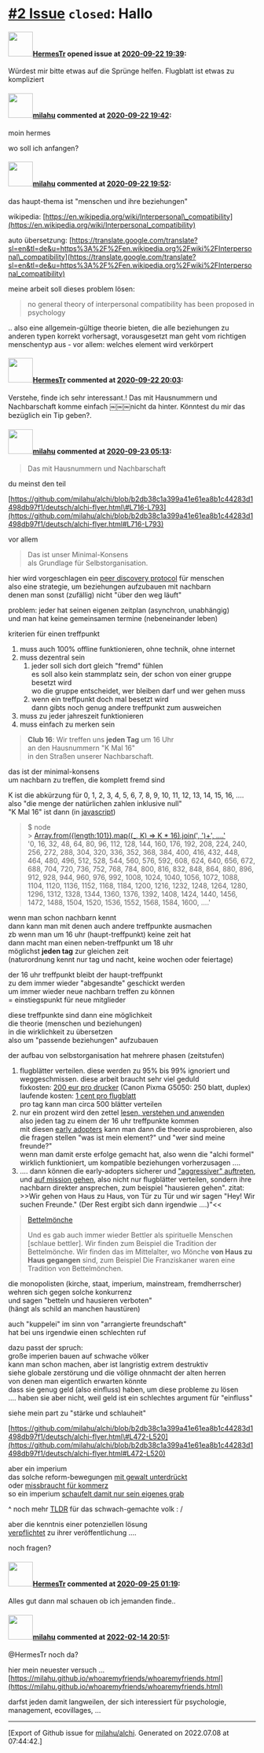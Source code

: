 [\#2 Issue](https://github.com/milahu/alchi/issues/2) `closed`: Hallo
=====================================================================

#### <img src="https://avatars.githubusercontent.com/u/71729372?v=4" width="50">[HermesTr](https://github.com/HermesTr) opened issue at [2020-09-22 19:39](https://github.com/milahu/alchi/issues/2):

Würdest mir bitte etwas auf die Sprünge helfen. Flugblatt ist etwas zu
kompliziert

#### <img src="https://avatars.githubusercontent.com/u/12958815?v=4" width="50">[milahu](https://github.com/milahu) commented at [2020-09-22 19:42](https://github.com/milahu/alchi/issues/2#issuecomment-696939261):

moin hermes

wo soll ich anfangen?

#### <img src="https://avatars.githubusercontent.com/u/12958815?v=4" width="50">[milahu](https://github.com/milahu) commented at [2020-09-22 19:52](https://github.com/milahu/alchi/issues/2#issuecomment-696943851):

das haupt-thema ist "menschen und ihre beziehungen"

wikipedia:
[https://en.wikipedia.org/wiki/Interpersonal\_compatibility](https://en.wikipedia.org/wiki/Interpersonal_compatibility)

auto übersetzung:
[https://translate.google.com/translate?sl=en&tl=de&u=https%3A%2F%2Fen.wikipedia.org%2Fwiki%2FInterpersonal\_compatibility](https://translate.google.com/translate?sl=en&tl=de&u=https%3A%2F%2Fen.wikipedia.org%2Fwiki%2FInterpersonal_compatibility)

meine arbeit soll dieses problem lösen:

> no general theory of interpersonal compatibility has been proposed in
> psychology

.. also eine allgemein-gültige theorie bieten, die alle beziehungen zu
anderen typen korrekt vorhersagt, vorausgesetzt man geht vom richtigen
menschentyp aus - vor allem: welches element wird verkörpert

#### <img src="https://avatars.githubusercontent.com/u/71729372?v=4" width="50">[HermesTr](https://github.com/HermesTr) commented at [2020-09-22 20:03](https://github.com/milahu/alchi/issues/2#issuecomment-696949142):

Verstehe, finde ich sehr interessant.! Das mit Hausnummern und
Nachbarschaft komme einfach ￼￼￼nicht da hinter. Könntest du mir das
bezüglich ein Tip geben?.

#### <img src="https://avatars.githubusercontent.com/u/12958815?v=4" width="50">[milahu](https://github.com/milahu) commented at [2020-09-23 05:13](https://github.com/milahu/alchi/issues/2#issuecomment-697138386):

> Das mit Hausnummern und Nachbarschaft

du meinst den teil

[https://github.com/milahu/alchi/blob/b2db38c1a399a41e61ea8b1c44283d1498db97f1/deutsch/alchi-flyer.html\#L716-L793](https://github.com/milahu/alchi/blob/b2db38c1a399a41e61ea8b1c44283d1498db97f1/deutsch/alchi-flyer.html#L716-L793)

vor allem

> Das ist unser Minimal-Konsens  
> als Grundlage für Selbstorganisation.

hier wird vorgeschlagen ein [peer discovery
protocol](https://en.wikipedia.org/wiki/Local_Peer_Discovery) für
menschen  
also eine strategie, um beziehungen aufzubauen mit nachbarn  
denen man sonst (zufällig) nicht "über den weg läuft"

problem: jeder hat seinen eigenen zeitplan (asynchron, unabhängig)  
und man hat keine gemeinsamen termine (nebeneinander leben)

kriterien für einen treffpunkt

1.  muss auch 100% offline funktionieren, ohne technik, ohne internet
2.  muss dezentral sein
    1.  jeder soll sich dort gleich "fremd" fühlen  
        es soll also kein stammplatz sein, der schon von einer gruppe
        besetzt wird  
        wo die gruppe entscheidet, wer bleiben darf und wer gehen muss
    2.  wenn ein treffpunkt doch mal besetzt wird  
        dann gibts noch genug andere treffpunkt zum ausweichen
3.  muss zu jeder jahreszeit funktionieren
4.  muss einfach zu merken sein

> **Club 16**: Wir treffen uns **jeden Tag** um 16 Uhr  
> an den Hausnummern "K Mal 16"  
> in den Straßen unserer Nachbarschaft.

das ist der minimal-konsens  
um nachbarn zu treffen, die komplett fremd sind

K ist die abkürzung für 0, 1, 2, 3, 4, 5, 6, 7, 8, 9, 10, 11, 12, 13,
14, 15, 16, ....  
also "die menge der natürlichen zahlen inklusive null"  
"K Mal 16" ist dann (in
[javascript](https://en.wikipedia.org/wiki/ECMAScript))

> $ node  
> &gt; [Array.from({length:101}).map((\_, K) =&gt; K \* 16).join(',
> ')+', ....'](https://repl.it/@milahu/alchi-k-mal-16)  
> '0, 16, 32, 48, 64, 80, 96, 112, 128, 144, 160, 176, 192, 208, 224,
> 240, 256, 272, 288, 304, 320, 336, 352, 368, 384, 400, 416, 432, 448,
> 464, 480, 496, 512, 528, 544, 560, 576, 592, 608, 624, 640, 656, 672,
> 688, 704, 720, 736, 752, 768, 784, 800, 816, 832, 848, 864, 880, 896,
> 912, 928, 944, 960, 976, 992, 1008, 1024, 1040, 1056, 1072, 1088,
> 1104, 1120, 1136, 1152, 1168, 1184, 1200, 1216, 1232, 1248, 1264,
> 1280, 1296, 1312, 1328, 1344, 1360, 1376, 1392, 1408, 1424, 1440,
> 1456, 1472, 1488, 1504, 1520, 1536, 1552, 1568, 1584, 1600, ....'

wenn man schon nachbarn kennt  
dann kann man mit denen auch andere treffpunkte ausmachen  
zb wenn man um 16 uhr (haupt-treffpunkt) keine zeit hat  
dann macht man einen neben-treffpunkt um 18 uhr  
möglichst **jeden tag** zur gleichen zeit  
(naturordnung kennt nur tag und nacht, keine wochen oder feiertage)

der 16 uhr treffpunkt bleibt der haupt-treffpunkt  
zu dem immer wieder "abgesandte" geschickt werden  
um immer wieder neue nachbarn treffen zu können  
= einstiegspunkt für neue mitglieder

diese treffpunkte sind dann eine möglichkeit  
die theorie (menschen und beziehungen)  
in die wirklichkeit zu übersetzen  
also um "passende beziehungen" aufzubauen

der aufbau von selbstorganisation hat mehrere phasen (zeitstufen)

1.  flugblätter verteilen. diese werden zu 95% bis 99% ignoriert und
    weggeschmissen. diese arbeit braucht sehr viel geduld  
    fixkosten: [200 eur pro
    drucker](https://geizhals.de/canon-pixma-g5050-3112c006-a2036002.html)
    (Canon Pixma G5050: 250 blatt, duplex)  
    laufende kosten: [1 cent pro
    flugblatt](https://www.druckkosten.de/kosten.php?f%5Btyp_fs%5D=F&f%5Btyp_fn%5D=D&f%5Btyp_te%5D=_T&f%5B_a%5D=aktuell&f%5B_f%5D=%25&doc=6&set%5Btpages%5D=20000)  
    pro tag kann man circa 500 blätter verteilen
2.  nur ein prozent wird den zettel [lesen, verstehen und
    anwenden](https://en.wikipedia.org/wiki/Read%E2%80%93eval%E2%80%93print_loop)  
    also jeden tag zu einem der 16 uhr treffpunkte kommen  
    mit diesen [early
    adopters](https://de.wikipedia.org/wiki/Early_Adopter) kann man dann
    die theorie ausprobieren, also die fragen stellen "was ist mein
    element?" und "wer sind meine freunde?"  
    wenn man damit erste erfolge gemacht hat, also wenn die "alchi
    formel" wirklich funktioniert, um kompatible beziehungen
    vorherzusagen ....
3.  .... dann können die early-adopters sicherer und ["aggressiver"
    auftreten](https://www.youtube.com/watch?v=CkY84-8R4BU), und [auf
    mission gehen](https://de.wikipedia.org/wiki/Missionar), also nicht
    nur flugblätter verteilen, sondern ihre nachbarn direkter
    ansprechen, zum beispiel "hausieren gehen". zitat: &gt;&gt;Wir gehen
    von Haus zu Haus, von Tür zu Tür und wir sagen "Hey! Wir suchen
    Freunde." (Der Rest ergibt sich dann irgendwie ....)"&lt;&lt;

> [Bettelmönche](https://wiki.yoga-vidya.de/Bettler#Bettelm.C3.B6nche)
>
> Und es gab auch immer wieder Bettler als spirituelle Menschen
> \[schlaue bettler\]. Wir finden zum Beispiel die Tradition der
> Bettelmönche. Wir finden das im Mittelalter, wo Mönche **von Haus zu
> Haus gegangen** sind, zum Beispiel Die Franziskaner waren eine
> Tradition von Bettelmönchen.

die monopolisten (kirche, staat, imperium, mainstream, fremdherrscher)  
wehren sich gegen solche konkurrenz  
und sagen "betteln und hausieren verboten"  
(hängt als schild an manchen haustüren)

auch "kuppelei" im sinn von "arrangierte freundschaft"  
hat bei uns irgendwie einen schlechten ruf

dazu passt der spruch:  
große imperien bauen auf schwache völker  
kann man schon machen, aber ist langristig extrem destruktiv  
siehe globale zerstörung und die völlige ohnmacht der alten herren  
von denen man eigentlich erwarten könnte  
dass sie genug geld (also einfluss) haben, um diese probleme zu lösen  
.... haben sie aber nicht, weil geld ist ein schlechtes argument für
"einfluss"

siehe mein part zu "stärke und schlauheit"

[https://github.com/milahu/alchi/blob/b2db38c1a399a41e61ea8b1c44283d1498db97f1/deutsch/alchi-flyer.html\#L472-L520](https://github.com/milahu/alchi/blob/b2db38c1a399a41e61ea8b1c44283d1498db97f1/deutsch/alchi-flyer.html#L472-L520)

aber ein imperium  
das solche reform-bewegungen [mit gewalt
unterdrückt](https://de.wikipedia.org/wiki/Protestantismus)  
oder [missbraucht für kommerz](https://youtu.be/ykRIO0ovgH4?t=238)  
so ein imperium [schaufelt damit nur sein eigenes
grab](https://www.google.com/search?q=cartoon+sawing+the+branch+you+are+sitting+on&tbm=isch)

^ noch mehr
[TLDR](https://www.urbandictionary.com/define.php?term=tl%3Bdr) für das
schwach-gemachte volk : /

aber die kenntnis einer potenziellen lösung  
[verpflichtet](https://de.wikipedia.org/wiki/Berufung_(Religion)) zu
ihrer veröffentlichung ....

noch fragen?

#### <img src="https://avatars.githubusercontent.com/u/71729372?v=4" width="50">[HermesTr](https://github.com/HermesTr) commented at [2020-09-25 01:19](https://github.com/milahu/alchi/issues/2#issuecomment-698668480):

Alles gut dann mal schauen ob ich jemanden finde..

#### <img src="https://avatars.githubusercontent.com/u/12958815?v=4" width="50">[milahu](https://github.com/milahu) commented at [2022-02-14 20:51](https://github.com/milahu/alchi/issues/2#issuecomment-1039544572):

@HermesTr noch da?

hier mein neuester versuch ...
[https://milahu.github.io/whoaremyfriends/whoaremyfriends.html](https://milahu.github.io/whoaremyfriends/whoaremyfriends.html)

darfst jeden damit langweilen, der sich interessiert für psychologie,
management, ecovillages, ...

------------------------------------------------------------------------

\[Export of Github issue for
[milahu/alchi](https://github.com/milahu/alchi). Generated on 2022.07.08
at 07:44:42.\]
